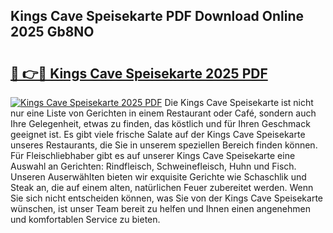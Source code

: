 ## Kings Cave Speisekarte PDF Download Online 2025 Gb8NO

# <h2><a href="http://gcd0v7y.nevu.top/?p=Kings+Cave+Speisekarte">🔗 👉🔴 Kings Cave Speisekarte 2025 PDF</a></h2>

[![Kings Cave Speisekarte 2025 PDF](https://i.imgur.com/dBaPXMq.png)](http://gcd0v7y.nevu.top/?p=Kings+Cave+Speisekarte)
Die Kings Cave Speisekarte ist nicht nur eine Liste von Gerichten in einem Restaurant oder Café, sondern auch Ihre Gelegenheit, etwas zu finden, das köstlich und für Ihren Geschmack geeignet ist. Es gibt viele frische Salate auf der Kings Cave Speisekarte unseres Restaurants, die Sie in unserem speziellen Bereich finden können. Für Fleischliebhaber gibt es auf unserer Kings Cave Speisekarte eine Auswahl an Gerichten: Rindfleisch, Schweinefleisch, Huhn und Fisch. Unseren Auserwählten bieten wir exquisite Gerichte wie Schaschlik und Steak an, die auf einem alten, natürlichen Feuer zubereitet werden. Wenn Sie sich nicht entscheiden können, was Sie von der Kings Cave Speisekarte wünschen, ist unser Team bereit zu helfen und Ihnen einen angenehmen und komfortablen Service zu bieten.
